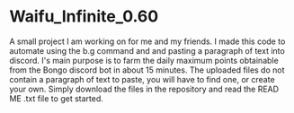 # Waifu_Infinite_0.60
A small project I am working on for me and my friends.
I made this code to automate using the b.g command and and pasting a paragraph of text into discord.
I's main purpose is to farm the daily maximum points obtainable from the Bongo discord bot in about 15 minutes.
The uploaded files do not contain a paragraph of text to paste, you will have to find one, or create your own.
Simply download the files in the repository and read the READ ME .txt file to get started.
